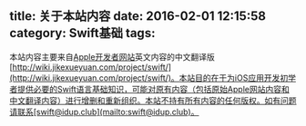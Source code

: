 title: 关于本站内容
date: 2016-02-01 12:15:58
category: Swift基础
tags:
---


本站内容主要来自[Apple开发者网站](http://developer.apple.com/)英文内容的中文翻译版[http://wiki.jikexueyuan.com/project/swift/](http://wiki.jikexueyuan.com/project/swift/)。本站目的在于为iOS应用开发初学者提供必要的Swift语言基础知识，可能对原有内容（包括原始Apple网站内容和中文翻译内容）进行增删和重新组织。本站不持有所有内容的任何版权。如有问题请联系[swift@idup.club](mailto:swift@idup.club)。
